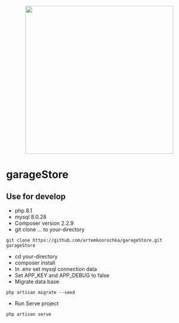 <p align="center"><a href="https://laravel.com" target="_blank"><img src="https://raw.githubusercontent.com/laravel/art/master/logo-lockup/5%20SVG/2%20CMYK/1%20Full%20Color/laravel-logolockup-cmyk-red.svg" width="400"></a></p>

# garageStore

## Use for develop
- php 8.1
- mysql 8.0.28
- Composer version 2.2.9
- git clone ... to your-directory
```
git clone https://github.com/artemkoorochka/garageStore.git garageStore
```
- cd your-directory
- composer install
- In .env set mysql connection data
- Set APP_KEY and APP_DEBUG to false
- Migrate data base
```
php artisan migrate --seed
```
- Run Serve project
```
php artisan serve
```
